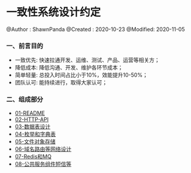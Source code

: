 # 一致性系统设计约定

@Author  : ShawnPanda 
@Created : 2020-10-23
@Modified: 2020-11-05

### 一、前言目的
 * 一致优先: 快速拉通开发、运维、测试、产品、运营等相关方；
 * 降低成本: 降低沟通、开发、维护各环节成本；
 * 简单轻量: 总投入时间占比小于10%，效能提升10-50%；
 * 团队认可: 能持续进行，取得大家认可；

### 二、组成部分
 * [01-README](01-README.md)
 * [02-HTTP-API](02-HTTP-API.md)
 * [03-数据表设计](03-DATA-TABLE.md)
 * [04-枚举和字典表](04-ENUM-AND-DICTIONARY.md)
 * [05-文件对象存储](05-OBJECT-STORAGE.md)
 * [06-域名路由等网络设计](06-NETWORKING.md)
 * [07-Redis和MQ](07-REDIS-AND-MQ.md)
 * [08-公共服务组件短信等](08-COMMON-COMPONENTS.md)



